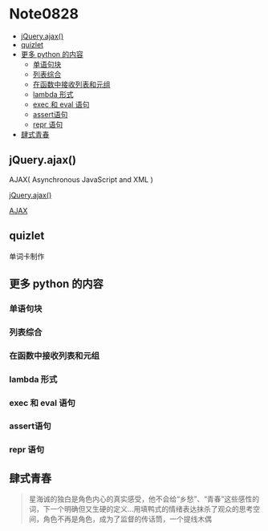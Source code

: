 # Note0828



<!-- MarkdownTOC -->

- [jQuery.ajax\(\)](#jqueryajax)
- [quizlet](#quizlet)
- [更多 python 的内容](#更多-python-的内容)
    - [单语句块](#单语句块)
    - [列表综合](#列表综合)
    - [在函数中接收列表和元组](#在函数中接收列表和元组)
    - [lambda 形式](#lambda-形式)
    - [exec 和 eval 语句](#exec-和-eval-语句)
    - [assert语句](#assert语句)
    - [repr 语句](#repr-语句)
- [肆式青春](#肆式青春)

<!-- /MarkdownTOC -->


## jQuery.ajax()

AJAX( Asynchronous JavaScript and XML )

[jQuery.ajax()](https://api.jquery.com/jquery.ajax/)

[AJAX](https://developer.mozilla.org/en-US/docs/Web/Guide/AJAX)

## quizlet

单词卡制作







## 更多 python 的内容


### 单语句块


### 列表综合


### 在函数中接收列表和元组


### lambda 形式


### exec 和 eval 语句



### assert语句



### repr 语句



## 肆式青春


> 星海诚的独白是角色内心的真实感受，他不会给“乡愁”、“青春”这些感性的词，下一个明确但又生硬的定义...用填鸭式的情绪表达抹杀了观众的思考空间，角色不再是角色，成为了监督的传话筒，一个提线木偶